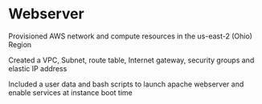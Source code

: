 # Webserver

Provisioned AWS network and compute resources in the us-east-2 (Ohio) Region

Created a VPC, Subnet, route table, Internet gateway, security groups and elastic IP address

Included a user data and bash scripts to launch apache webserver and enable services at instance boot time 
